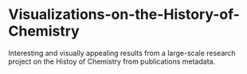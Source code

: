 # Visualizations-on-the-History-of-Chemistry
Interesting and visually appealing results from a large-scale research project on the Histoy of Chemistry from publications metadata.

